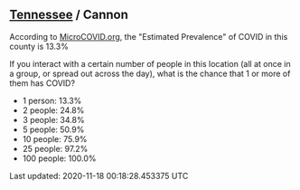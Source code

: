 
## [Tennessee](/united-states/tennessee) / Cannon

According to [MicroCOVID.org](http://microcovid.org),
the "Estimated Prevalence" of COVID in this county is 13.3%

If you interact with a certain number of people in this location
(all at once in a group, or spread out across the day), what is the chance that
1 or more of them has COVID?

- 1 person: 13.3%
- 2 people: 24.8%
- 3 people: 34.8%
- 5 people: 50.9%
- 10 people: 75.9%
- 25 people: 97.2%
- 100 people: 100.0%

Last updated: 2020-11-18 00:18:28.453375 UTC
